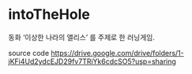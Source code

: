 # intoTheHole
동화 ‘이상한 나라의 앨리스’ 를 주제로 한 러닝게임.

source code https://drive.google.com/drive/folders/1-jKFi4Ud2ydcEJD29fv7TRiYk6cdcSO5?usp=sharing
